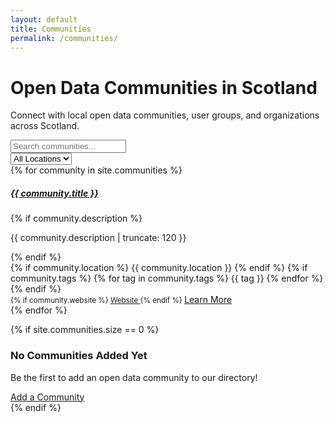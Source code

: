```yaml
---
layout: default
title: Communities
permalink: /communities/
---
```


<div class="container py-5">
  <div class="row">
    <div class="col-12">
      <h1 class="mb-4">Open Data Communities in Scotland</h1>
      <p class="lead">Connect with local open data communities, user groups, and organizations across Scotland.</p>
    </div>
  </div>
  
  <div class="search-filters">
    <div class="row">
      <div class="col-md-8">
        <input type="text" class="form-control" id="communitySearch" placeholder="Search communities...">
      </div>
      <div class="col-md-4">
        <select class="form-select" id="locationFilter">
          <option value="">All Locations</option>
          <option value="Edinburgh">Edinburgh</option>
          <option value="Glasgow">Glasgow</option>
          <option value="Aberdeen">Aberdeen</option>
          <option value="Dundee">Dundee</option>
          <option value="Stirling">Stirling</option>
          <option value="Online">Online</option>
        </select>
      </div>
    </div>
  </div>
  
  <div class="community-grid" id="communityGrid">
    {% for community in site.communities %}
    <div class="community-card" data-location="{{ community.location | default: '' }}" data-title="{{ community.title | downcase }}" data-description="{{ community.description | default: '' | downcase }}">
      <div class="card h-100">
        <div class="card-body">
          <h5 class="card-title">
            <a href="{{ community.url | relative_url }}" class="text-decoration-none">{{ community.title }}</a>
          </h5>
          {% if community.description %}
            <p class="card-text">{{ community.description | truncate: 120 }}</p>
          {% endif %}
          <div class="mb-3">
            {% if community.location %}
              <span class="badge bg-primary"><i class="bi bi-geo-alt"></i> {{ community.location }}</span>
            {% endif %}
            {% if community.tags %}
              {% for tag in community.tags %}
                <span class="badge bg-secondary">{{ tag }}</span>
              {% endfor %}
            {% endif %}
          </div>
        </div>
        <div class="card-footer bg-transparent">
          <div class="d-flex justify-content-between align-items-center">
            <small class="text-muted">
              {% if community.website %}
                <a href="{{ community.website }}" target="_blank" class="text-decoration-none">
                  <i class="bi bi-globe"></i> Website
                </a>
              {% endif %}
            </small>
            <a href="{{ community.url | relative_url }}" class="btn btn-outline-primary btn-sm">Learn More</a>
          </div>
        </div>
      </div>
    </div>
    {% endfor %}
  </div>
  
  {% if site.communities.size == 0 %}
  <div class="row">
    <div class="col-12">
      <div class="card text-center">
        <div class="card-body py-5">
          <i class="bi bi-people" style="font-size: 4rem; color: #6c757d;"></i>
          <h3 class="mt-3">No Communities Added Yet</h3>
          <p class="lead">Be the first to add an open data community to our directory!</p>
          <a href="https://github.com/OpenDataScotland/communities.opendata.scot" class="btn btn-primary">
            <i class="bi bi-plus-circle"></i> Add a Community
          </a>
        </div>
      </div>
    </div>
  </div>
  {% endif %}
</div>

<script>
// Simple search and filter functionality
document.addEventListener('DOMContentLoaded', function() {
  const searchInput = document.getElementById('communitySearch');
  const locationFilter = document.getElementById('locationFilter');
  const communityCards = document.querySelectorAll('.community-card');
  
  function filterCommunities() {
    const searchTerm = searchInput.value.toLowerCase();
    const selectedLocation = locationFilter.value;
    
    communityCards.forEach(card => {
      const title = card.dataset.title;
      const description = card.dataset.description;
      const location = card.dataset.location;
      
      const matchesSearch = !searchTerm || title.includes(searchTerm) || description.includes(searchTerm);
      const matchesLocation = !selectedLocation || location === selectedLocation;
      
      card.style.display = matchesSearch && matchesLocation ? 'block' : 'none';
    });
  }
  
  searchInput.addEventListener('input', filterCommunities);
  locationFilter.addEventListener('change', filterCommunities);
});
</script>